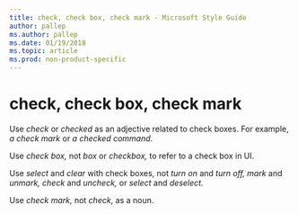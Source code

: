 ```yaml
---
title: check, check box, check mark - Microsoft Style Guide
author: pallep
ms.author: pallep
ms.date: 01/19/2018
ms.topic: article
ms.prod: non-product-specific
---
```


# check, check box, check mark

Use *check* or *checked* as an adjective related to check boxes. For example, *a check mark* or *a checked command*.

Use *check box,* not *box* or *checkbox,* to refer to a check box in UI. 

Use *select* and *clear* with check boxes, not *turn on* and *turn off,* *mark* and *unmark,* *check* and *uncheck,* or *select* and *deselect.*

Use *check mark,* not *check,* as a noun.
